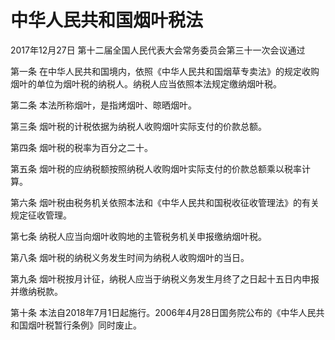 # 中华人民共和国烟叶税法

2017年12月27日 第十二届全国人民代表大会常务委员会第三十一次会议通过



第一条 在中华人民共和国境内，依照《中华人民共和国烟草专卖法》的规定收购烟叶的单位为烟叶税的纳税人。纳税人应当依照本法规定缴纳烟叶税。

第二条 本法所称烟叶，是指烤烟叶、晾晒烟叶。

第三条 烟叶税的计税依据为纳税人收购烟叶实际支付的价款总额。

第四条 烟叶税的税率为百分之二十。

第五条 烟叶税的应纳税额按照纳税人收购烟叶实际支付的价款总额乘以税率计算。

第六条 烟叶税由税务机关依照本法和《中华人民共和国税收征收管理法》的有关规定征收管理。

第七条 纳税人应当向烟叶收购地的主管税务机关申报缴纳烟叶税。

第八条 烟叶税的纳税义务发生时间为纳税人收购烟叶的当日。

第九条 烟叶税按月计征，纳税人应当于纳税义务发生月终了之日起十五日内申报并缴纳税款。

第十条 本法自2018年7月1日起施行。2006年4月28日国务院公布的《中华人民共和国烟叶税暂行条例》同时废止。